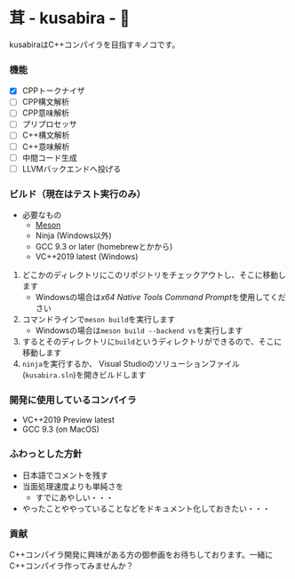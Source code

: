 # 茸 - kusabira - 🍄

kusabiraはC++コンパイラを目指すキノコです。

### 機能

- [x] CPPトークナイザ
- [ ] CPP構文解析
- [ ] CPP意味解析
- [ ] プリプロセッサ
- [ ] C++構文解析
- [ ] C++意味解析
- [ ] 中間コード生成
- [ ] LLVMバックエンドへ投げる

### ビルド（現在はテスト実行のみ）

- 必要なもの
  - [Meson](https://github.com/mesonbuild/meson)
  - Ninja (Windows以外)
  - GCC 9.3 or later (homebrewとかから)
  - VC++2019 latest (Windows)

1. どこかのディレクトリにこのリポジトリをチェックアウトし、そこに移動します
    - Windowsの場合は*x64 Native Tools Command Prompt*を使用してください
2. コマンドラインで`meson build`を実行します
    - Windowsの場合は`meson build --backend vs`を実行します
3. するとそのディレクトリに`build`というディレクトリができるので、そこに移動します
4. `ninja`を実行するか、 Visual Studioのソリューションファイル(`kusabira.sln`)を開きビルドします

### 開発に使用しているコンパイラ

- VC++2019 Preview latest
- GCC 9.3 (on MacOS)

### ふわっとした方針

- 日本語でコメントを残す
- 当面処理速度よりも単純さを
  - すでにあやしい・・・
- やったことややっていることなどをドキュメント化しておきたい・・・

### 貢献

C++コンパイラ開発に興味がある方の御参画をお待ちしております。一緒にC++コンパイラ作ってみませんか？
